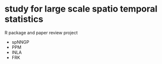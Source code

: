 # study for large scale spatio temporal statistics

R package and paper review project

* spNNGP
* PPM
* INLA
* FRK
